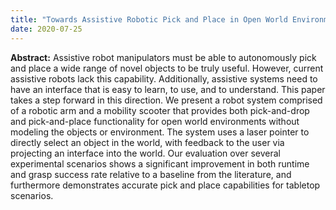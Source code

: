 ```yaml
---
title: "Towards Assistive Robotic Pick and Place in Open World Environments"
date: 2020-07-25
---
```

**Abstract:** Assistive robot manipulators must be able to autonomously pick and place a wide range of
novel objects to be truly useful. However, current assistive robots lack this capability. Additionally, 
assistive systems need to have an interface that is easy to learn, to use, and to understand. This paper 
takes a step forward in this direction. We present a robot system comprised of a robotic arm and a mobility
scooter that provides both pick-and-drop and pick-and-place functionality for open world environments 
without modeling the objects or environment. The system uses a laser pointer to directly select an object 
in the world, with feedback to the user via projecting an interface into the world. Our evaluation over
several experimental scenarios shows a significant improvement in both runtime and grasp success rate 
relative to a baseline from the literature, and furthermore demonstrates accurate pick and place 
capabilities for tabletop scenarios. 
